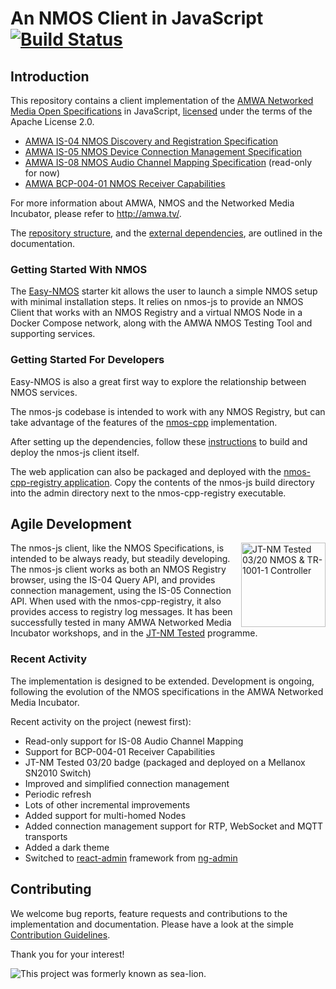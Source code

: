 # An NMOS Client in JavaScript [![Build Status](https://github.com/sony/nmos-js/workflows/build-test/badge.svg)][build-test]
[build-test]: https://github.com/sony/nmos-js/actions?query=workflow%3Abuild-test

## Introduction

This repository contains a client implementation of the [AMWA Networked Media Open Specifications](https://github.com/AMWA-TV/nmos) in JavaScript, [licensed](LICENSE) under the terms of the Apache License 2.0.

- [AMWA IS-04 NMOS Discovery and Registration Specification](https://amwa-tv.github.io/nmos-discovery-registration)
- [AMWA IS-05 NMOS Device Connection Management Specification](https://amwa-tv.github.io/nmos-device-connection-management)
- [AMWA IS-08 NMOS Audio Channel Mapping Specification](https://specs.amwa.tv/is-08/) (read-only for now)
- [AMWA BCP-004-01 NMOS Receiver Capabilities](https://specs.amwa.tv/bcp-004-01/)

For more information about AMWA, NMOS and the Networked Media Incubator, please refer to http://amwa.tv/.

The [repository structure](Documents/Repository-Structure.md), and the [external dependencies](Documents/Dependencies.md), are outlined in the documentation.

### Getting Started With NMOS

The [Easy-NMOS](https://github.com/rhastie/easy-nmos) starter kit allows the user to launch a simple NMOS setup with minimal installation steps.
It relies on nmos-js to provide an NMOS Client that works with an NMOS Registry and a virtual NMOS Node in a Docker Compose network, along with the AMWA NMOS Testing Tool and supporting services.

### Getting Started For Developers

Easy-NMOS is also a great first way to explore the relationship between NMOS services.

The nmos-js codebase is intended to work with any NMOS Registry, but can take advantage of the features of the [nmos-cpp](https://github.com/sony/nmos-cpp) implementation.

After setting up the dependencies, follow these [instructions](Documents/Getting-Started.md) to build and deploy the nmos-js client itself.

The web application can also be packaged and deployed with the [nmos-cpp-registry application](https://github.com/sony/nmos-cpp).
Copy the contents of the nmos-js build directory into the admin directory next to the nmos-cpp-registry executable.

## Agile Development

[<img alt="JT-NM Tested 03/20 NMOS & TR-1001-1 Controller" src="Documents/images/jt-nm-tested-03-20-controller.png?raw=true" height="135" align="right"/>](https://jt-nm.org/jt-nm_tested/)

The nmos-js client, like the NMOS Specifications, is intended to be always ready, but steadily developing.
The nmos-js client works as both an NMOS Registry browser, using the IS-04 Query API, and provides connection management, using the IS-05 Connection API.
When used with the nmos-cpp-registry, it also provides access to registry log messages.
It has been successfully tested in many AMWA Networked Media Incubator workshops, and in the [JT-NM Tested](https://jt-nm.org/jt-nm_tested/) programme.

### Recent Activity

The implementation is designed to be extended. Development is ongoing, following the evolution of the NMOS specifications in the AMWA Networked Media Incubator.

Recent activity on the project (newest first):

- Read-only support for IS-08 Audio Channel Mapping
- Support for BCP-004-01 Receiver Capabilities
- JT-NM Tested 03/20 badge (packaged and deployed on a Mellanox SN2010 Switch)
- Improved and simplified connection management
- Periodic refresh
- Lots of other incremental improvements
- Added support for multi-homed Nodes
- Added connection management support for RTP, WebSocket and MQTT transports
- Added a dark theme
- Switched to [react-admin](https://github.com/marmelab/react-admin) framework from [ng-admin](https://github.com/marmelab/ng-admin)

## Contributing

We welcome bug reports, feature requests and contributions to the implementation and documentation.
Please have a look at the simple [Contribution Guidelines](CONTRIBUTING.md).

Thank you for your interest!

![This project was formerly known as sea-lion.](Documents/images/sea-lion.png?raw=true)
